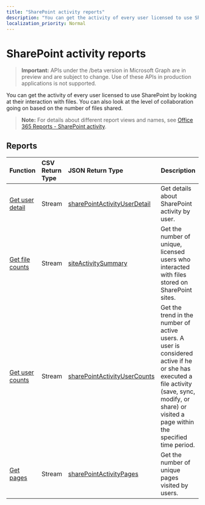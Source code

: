 ```yaml
---
title: "SharePoint activity reports"
description: "You can get the activity of every user licensed to use SharePoint by looking at their interaction with files. You can also look at the level of collaboration going on based on the number of files shared."
localization_priority: Normal
---
```


# SharePoint activity reports

> **Important:** APIs under the /beta version in Microsoft Graph are in preview and are subject to change. Use of these APIs in production applications is not supported.

You can get the activity of every user licensed to use SharePoint by looking at their interaction with files. You can also look at the level of collaboration going on based on the number of files shared.

> **Note:** For details about different report views and names, see [Office 365 Reports - SharePoint activity](https://support.office.com/client/SharePoint-activity-a91c958f-1279-499d-9959-12f0de08dc8f).

## Reports

| Function                                 | CSV Return Type | JSON Return Type                         | Description                              |
| :--------------------------------------- | :-------------- | :--------------------------------------- | ---------------------------------------- |
| [Get user detail](../api/reportroot-getsharepointactivityuserdetail.md) | Stream          | [sharePointActivityUserDetail](../resources/sharepointactivityuserdetail.md) | Get details about SharePoint activity by user. |
| [Get file counts](../api/reportroot-getsharepointactivityfilecounts.md) | Stream          | [siteActivitySummary](../resources/siteactivitysummary.md) | Get the number of unique, licensed users who interacted with files stored on SharePoint sites. |
| [Get user counts](../api/reportroot-getsharepointactivityusercounts.md) | Stream          | [sharePointActivityUserCounts](../resources/sharepointactivityusercounts.md) | Get the trend in the number of active users. A user is considered active if he or she has executed a file activity (save, sync, modify, or share) or visited a page within the specified time period. |
| [Get pages](../api/reportroot-getsharepointactivitypages.md) | Stream          | [sharePointActivityPages](../resources/sharepointactivitypages.md) | Get the number of unique pages visited by users. |
